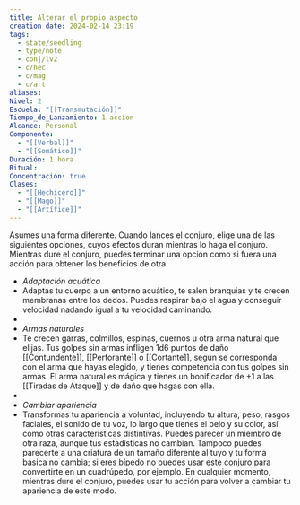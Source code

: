 ```yaml
---
title: Alterar el propio aspecto
creation date: 2024-02-14 23:19
tags:
  - state/seedling
  - type/note
  - conj/lv2
  - c/hec
  - c/mag
  - c/art
aliases: 
Nivel: 2
Escuela: "[[Transmutación]]"
Tiempo_de_Lanzamiento: 1 accion
Alcance: Personal
Componente:
  - "[[Verbal]]"
  - "[[Somático]]"
Duración: 1 hora
Ritual: 
Concentración: true
Clases:
  - "[[Hechicero]]"
  - "[[Mago]]"
  - "[[Artífice]]"
---
```

Asumes una forma diferente. Cuando lances el conjuro, elige una de las siguientes opciones, cuyos efectos duran mientras lo haga el conjuro. Mientras dure el conjuro, puedes terminar una opción como si fuera una acción para obtener los beneficios de otra.

- *Adaptación acuática*
- Adaptas tu cuerpo a un entorno acuático, te salen branquias y te crecen membranas entre los dedos. Puedes respirar bajo el agua y conseguir velocidad nadando igual a tu velocidad caminando.
- 
- *Armas naturales*
- Te crecen garras, colmillos, espinas, cuernos u otra arma natural que elijas. Tus golpes sin armas infligen 1d6 puntos de daño [[Contundente]], [[Perforante]] o [[Cortante]], según se corresponda con el arma que hayas elegido, y tienes competencia con tus golpes sin armas. El arma natural es mágica y tienes un bonificador de +1 a las [[Tiradas de Ataque]] y de daño que hagas con ella.
- 
- *Cambiar apariencia*
- Transformas tu apariencia a voluntad, incluyendo tu altura, peso, rasgos faciales, el sonido de tu voz, lo largo que tienes el pelo y su color, así como otras características distintivas. Puedes parecer un miembro de otra raza, aunque tus estadísticas no cambian. Tampoco puedes parecerte a una criatura de un tamaño diferente al tuyo y tu forma básica no cambia; si eres bípedo no puedes usar este conjuro para convertirte en un cuadrúpedo, por ejemplo. En cualquier momento, mientras dure el conjuro, puedes usar tu acción para volver a cambiar tu apariencia de este modo.